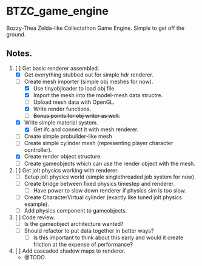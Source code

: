 # BTZC_game_engine
Bozzy-Thea Zelda-like Collectathon Game Engine. Simple to get off the ground.


## Notes.

1. [ ] Get basic renderer assembled.
    - [x] Get everything stubbed out for simple hdr renderer.
    - [ ] Create mesh importer (simple obj meshes for now).
        - [x] Use tinyobjloader to load obj file.
        - [x] Import the mesh into the model-mesh data structre.
        - [ ] Upload mesh data with OpenGL.
        - [x] Write render functions.
        - [ ] ~~Bonus points for obj writer as well.~~
    - [x] Write simple material system.
        - [x] Get ifc and connect it with mesh renderer.
    - [ ] Create simple probuilder-like mesh
    - [ ] Create simple cylinder mesh (representing player character controller).
    - [x] Create render object structure.
    - [ ] Create gameobjects which can use the render object with the mesh.

1. [ ] Get jolt physics working with renderer.
    - [ ] Setup jolt physics world (simple singlethreaded job system for now).
    - [ ] Create bridge between fixed physics timestep and renderer.
        - [ ] Have power to slow down renderer if physics sim is too slow.
    - [ ] Create CharacterVirtual cylinder (exactly like tuned jolt physics example).
    - [ ] Add physics component to gameobjects.

1. [ ] Code review.
    - [ ] Is the gameobject architecture wanted?
    - [ ] Should refactor to put data together in better ways?
        - [ ] Is this important to think about this early and would it create friction at the expense of performance?

1. [ ] Add cascaded shadow maps to renderer.
    - @TODO.
